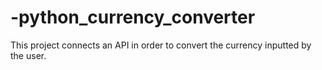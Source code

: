 # -python_currency_converter
This project connects an API in order to convert the currency inputted by the user.
